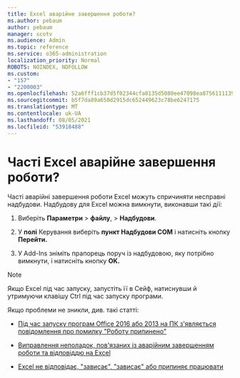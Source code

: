 ```yaml
---
title: Excel аварійне завершення роботи?
ms.author: pebaum
author: pebaum
manager: scotv
ms.audience: Admin
ms.topic: reference
ms.service: o365-administration
localization_priority: Normal
ROBOTS: NOINDEX, NOFOLLOW
ms.custom:
- "157"
- "2200003"
ms.openlocfilehash: 52a6fff1cb37d5f02344cfa8135d5080ee47098ea87561111390acaf4201b30d
ms.sourcegitcommit: b5f7da89a650d2915dc652449623c78be6247175
ms.translationtype: MT
ms.contentlocale: uk-UA
ms.lasthandoff: 08/05/2021
ms.locfileid: "53918488"
---
```

# <a name="frequent-excel-crashes"></a>Часті Excel аварійне завершення роботи?

Часті аварійні завершення роботи Excel можуть спричиняти несправні надбудови. Надбудову для Excel можна вимкнути, виконавши такі дії:
  
1. Виберіть **Параметри** \> **файлу**, \> **Надбудови**.

2. У **полі** Керування виберіть **пункт Надбудови COM** і натисніть кнопку **Перейти.**

3. У Add-Ins зніміть прапорець поруч із надбудовою, яку потрібно вимкнути, і натисніть кнопку **OK.**

> [!NOTE]
> Якщо Excel під час запуску, запустіть її в Сейф, натиснувши й утримуючи клавішу Ctrl під час запуску програми.
  
Якщо проблеми не зникли, див. такі статті:
  
- [Під час запуску програм Office 2016 або 2013 на ПК з'являється повідомлення про помилку "Роботу припинено"](https://support.office.com/article/52bd7985-4e99-4a35-84c8-2d9b8301a2fa.aspx)

- [Виправлення неполадок, пов'язаних із аварійним завершенням роботи та відповіддю на Excel](https://support.microsoft.com/help/2758592/how-to-troubleshoot-crashing-and-not-responding-issues-with-excel)

- [Excel не відповідає, "зависає", "зависає" або припиняє працювати](https://support.office.com/article/37e7d3c9-9e84-40bf-a805-4ca6853a1ff4.aspx)
